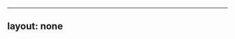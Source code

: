---
layout: none
-----

<RedoclyAPIBlock src="/firefly-services/docs/photoshop_applyPsdEdits.json" width="600px" disableSidebar hideTryItPanel />
